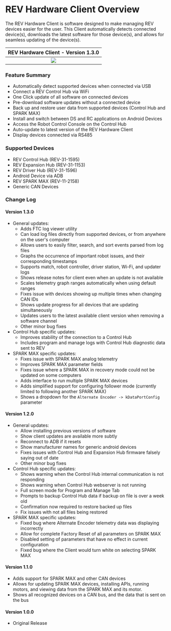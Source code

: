# REV Hardware Client Overview

The REV Hardware Client is software designed to make managing REV devices easier for the user. This Client automatically detects connected device\(s\), downloads the latest software for those device\(s\), and allows for seamless updating of the device\(s\).

| REV Hardware Client - Version 1.3.0 |
| :---: |
| [![](.gitbook/assets/download-latest-rev-hardware-client.svg)](https://www.revrobotics.com/content/sw/rev-hw-client/REV-Hardware-Client-Setup-1.3.0.exe) |

### Feature Summary

* Automatically detect supported devices when connected via USB
* Connect a REV Control Hub via WiFi
* One Click update of all software on connected devices
* Pre-download software updates without a connected device
* Back up and restore user data from supported devices \(Control Hub and SPARK MAX\)
* Install and switch between DS and RC applications on Android Devices
* Access the Robot Control Console on the Control Hub
* Auto-update to latest version of the REV Hardware Client
* Display devices connected via RS485

### Supported Devices

* REV Control Hub \(REV-31-1595\)
* REV Expansion Hub \(REV-31-1153\)
* REV Driver Hub \(REV-31-1596\)
* Android Device via ADB
* REV SPARK MAX \(REV-11-2158\)
* Generic CAN Devices

### Change Log

#### Version 1.3.0

* General updates:
  * Adds FTC log viewer utility
  * Can load log files directly from supported devices, or from anywhere on the user's computer
  * Allows users to easily filter, search, and sort events parsed from log files
  * Graphs the occurrence of important robot issues, and their corresponding timestamps
  * Supports match, robot controller, driver station, Wi-Fi, and updater logs
  * Shows release notes for client even when an update is not available
  * Scales telemetry graph ranges automatically when using default ranges
  * Fixes issue with devices showing up multiple times when changing CAN IDs
  * Shows update progress for all devices that are updating simultaneously
  * Updates users to the latest available client version when removing a software channel
  * Other minor bug fixes
* Control Hub specific updates:
  * Improves stability of the connection to a Control Hub
  * Includes program and manage logs with Control Hub diagnostic data sent to REV
* SPARK MAX specific updates:
  * Fixes issue with SPARK MAX analog telemetry
  * Improves SPARK MAX parameter fields
  * Fixes issue where a SPARK MAX in recovery mode could not be updated on some computers
  * Adds interface to run multiple SPARK MAX devices
  * Adds simplified support for configuring follower mode \(currently limited to following another SPARK MAX\)
  * Shows a dropdown for the `Alternate Encoder -> kDataPortConfig` parameter

#### Version 1.2.0

* General updates:
  * Allow installing previous versions of software
  * Show client updates are available more subtly 
  * Reconnect to ADB if it resets 
  * Show manufacturer names for generic android devices
  * Fixes issues with Control Hub and Expansion Hub firmware falsely saying out of date
  * Other minor bug fixes
* Control Hub specific updates:
  * Shows warning when the Control Hub internal communication is not responding
  * Shows warning when Control Hub webserver is not running
  * Full screen mode for Program and Manage Tab
  * Prompts to backup Control Hub data if backup on file is over a week old
  * Confirmation now required to restore backed up files
  * Fix issues with not all files being restored
* SPARK MAX specific updates:
  * Fixed bug where Alternate Encoder telemetry data was displaying incorrectly
  * Allow for complete Factory Reset of all parameters on SPARK MAX
  * Disabled setting of parameters that have no effect in current configuration
  * Fixed bug where the Client would turn white on selecting SPARK MAX

#### Version 1.1.0

* Adds support for SPARK MAX and other CAN devices 
* Allows for updating SPARK MAX devices, installing APIs, running motors, and viewing data from the SPARK MAX and its motor. 
* Shows all recognized devices on a CAN bus, and the data that is sent on the bus

#### Version 1.0.0

* Original Release



